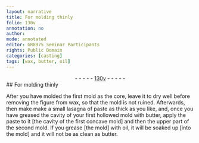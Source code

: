 ```yaml
---
layout: narrative
title: For molding thinly
folio: 130v
annotation: no
author:
mode: annotated
editor: GR8975 Seminar Participants
rights: Public Domain
categories: [casting]
tags: [wax, butter, oil]
---
```


 <div class="folio" align="center">- - - - - <a href="http://gallica.bnf.fr/ark:/12148/btv1b10500001g/f266.item.r=.zoom" target="_blank">130v</a> - - - - - </div> 
## For molding thinly 

  <span class="activity"></span> 
 After you have molded the first mold as the core, leave it to dry well before removing the figure from <span class="material">wax</span>, so that the mold is not ruined. Afterwards, then make make a small lasagna of paste as thick as you like, and, once you have greased the cavity of your first hollowed mold with <span class="material">butter</span>, apply the paste to it [the cavity of the first concave mold] and then the upper part of the second mold. If you grease [the mold] with <span class="material">oil</span>, it will be soaked up [into the mold] and it will not be as clean as <span class="material">butter</span>.
 